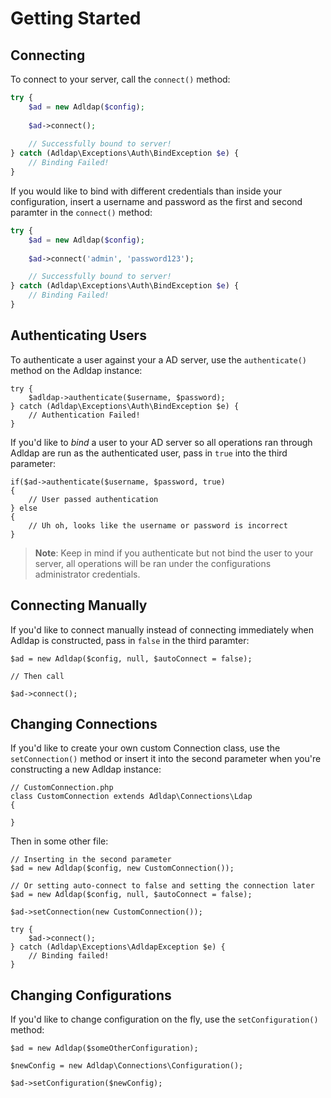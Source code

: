 # Getting Started

## Connecting

To connect to your server, call the `connect()` method:

```php
try {
    $ad = new Adldap($config);
    
    $ad->connect();
    
    // Successfully bound to server!
} catch (Adldap\Exceptions\Auth\BindException $e) {
    // Binding Failed!
}
```

If you would like to bind with different credentials than inside your configuration, insert a username and password as
the first and second paramter in the `connect()` method:

```php
try {
    $ad = new Adldap($config);
     
    $ad->connect('admin', 'password123');

    // Successfully bound to server!
} catch (Adldap\Exceptions\Auth\BindException $e) {
    // Binding Failed!
}
```

## Authenticating Users

To authenticate a user against your a AD server, use the `authenticate()` method on the Adldap instance:
    
    try {
        $adldap->authenticate($username, $password);
    } catch (Adldap\Exceptions\Auth\BindException $e) {
        // Authentication Failed!
    }

If you'd like to *bind* a user to your AD server so all operations ran through Adldap are run as the authenticated user,
pass in `true` into the third parameter:

    if($ad->authenticate($username, $password, true)
    {
        // User passed authentication
    } else
    {
        // Uh oh, looks like the username or password is incorrect
    }

> **Note**: Keep in mind if you authenticate but not bind the user to your server, all operations will be
ran under the configurations administrator credentials.

## Connecting Manually

If you'd like to connect manually instead of connecting immediately when Adldap is constructed, pass in `false` in the third paramter:

    $ad = new Adldap($config, null, $autoConnect = false);
    
    // Then call
    
    $ad->connect();

## Changing Connections

If you'd like to create your own custom Connection class, use the `setConnection()` method or insert it into the
second parameter when you're constructing a new Adldap instance:
    
    // CustomConnection.php
    class CustomConnection extends Adldap\Connections\Ldap
    {
        
    }

Then in some other file:

    // Inserting in the second parameter
    $ad = new Adldap($config, new CustomConnection());
    
    // Or setting auto-connect to false and setting the connection later
    $ad = new Adldap($config, null, $autoConnect = false);
    
    $ad->setConnection(new CustomConnection());
    
    try {
        $ad->connect();
    } catch (Adldap\Exceptions\AdldapException $e) {
        // Binding failed!
    }

## Changing Configurations

If you'd like to change configuration on the fly, use the `setConfiguration()` method:

    $ad = new Adldap($someOtherConfiguration);

    $newConfig = new Adldap\Connections\Configuration();
    
    $ad->setConfiguration($newConfig);


    

